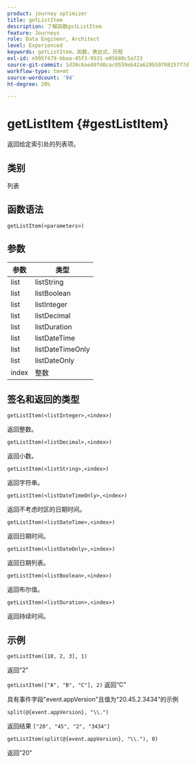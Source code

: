 ```yaml
---
product: journey optimizer
title: getListItem
description: 了解函数gstListItem
feature: Journeys
role: Data Engineer, Architect
level: Experienced
keywords: getListItem，函数，表达式，历程
exl-id: e995f479-bbaa-45f3-9531-e05680c5a723
source-git-commit: 1d30c6ae49fd0cac0559eb42a629b59708157f7d
workflow-type: tm+mt
source-wordcount: '94'
ht-degree: 20%

---
```


# getListItem {#gestListItem}

返回给定索引处的列表项。

## 类别

列表

## 函数语法

`getListItem(<parameters>)`

## 参数

| 参数 | 类型 |
|-----------|------------------|
| list | listString |
| list | listBoolean |
| list | listInteger |
| list | listDecimal |
| list | listDuration |
| list | listDateTime |
| list | listDateTimeOnly |
| list | listDateOnly |
| index | 整数 |

## 签名和返回的类型

`getListItem(<listInteger>,<index>)`

返回整数。

`getListItem(<listDecimal>,<index>)`

返回小数。

`getListItem(<listString>,<index>)`

返回字符串。

`getListItem(<listDateTimeOnly>,<index>)`

返回不考虑时区的日期时间。

`getListItem(<listDateTime>,<index>)`

返回日期时间。

`getListItem(<listDateOnly>,<index>)`

返回日期列表。

`getListItem(<listBoolean>,<index>)`

返回布尔值。

`getListItem(<listDuration>,<index>)`

返回持续时间。

## 示例

`getListItem([10, 2, 3], 1)`

返回“2”

`getListItem(["A", "B", "C"], 2)`
返回“C”

具有事件字段&quot;event.appVersion&quot;且值为&quot;20.45.2.3434&quot;的示例

`split(@{event.appVersion}, "\\.")`

返回结果 `["20", "45", "2", "3434"]`

`getListItem(split(@{event.appVersion}, "\\."), 0)`

返回“20”
